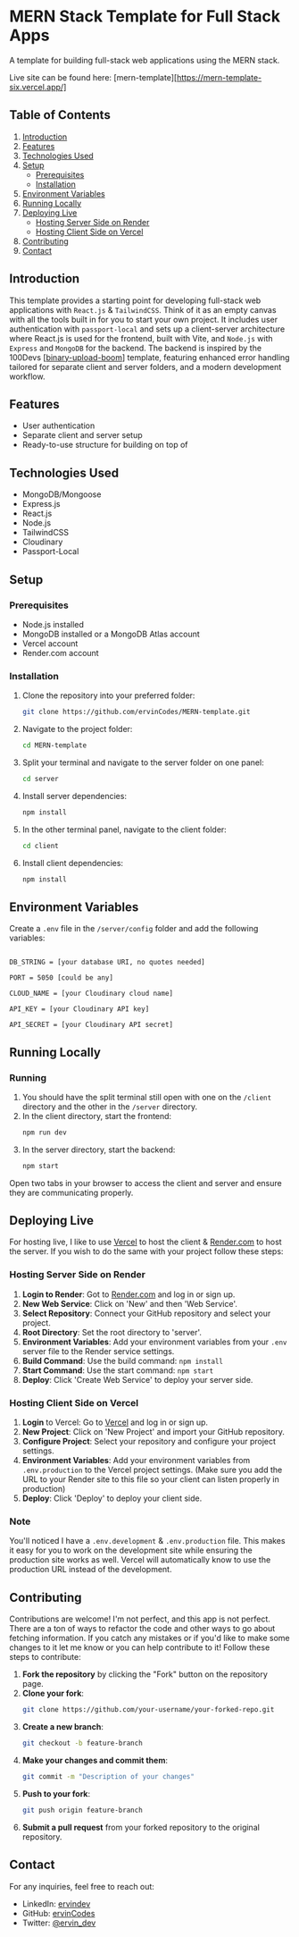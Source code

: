# MERN Stack Template for Full Stack Apps

A template for building full-stack web applications using the MERN stack. 

Live site can be found here: [mern-template][https://mern-template-six.vercel.app/]

## Table of Contents
1. [Introduction](#introduction)
2. [Features](#features)
3. [Technologies Used](#technologies-used)
4. [Setup](#setup)
   - [Prerequisites](#prerequisites)
   - [Installation](#installation)
5. [Environment Variables](#environment-variables)
6. [Running Locally](#running-locally)
7. [Deploying Live](#deploying-live)
   - [Hosting Server Side on Render](#hosting-server-side-on-render)
   - [Hosting Client Side on Vercel](#hosting-client-side-on-vercel)
8. [Contributing](#contributing)
9. [Contact](#contact)

## Introduction
This template provides a starting point for developing full-stack web applications with `React.js` & `TailwindCSS`.  Think of it as an empty canvas with all the tools built in for you to start your own project. It includes user authentication with `passport-local` and sets up a client-server architecture where React.js is used for the frontend, built with Vite, and `Node.js` with `Express` and `MongoDB` for the backend. The backend is inspired by the 100Devs [[binary-upload-boom](https://github.com/100devs/binary-upload-boom)] template, featuring enhanced error handling tailored for separate client and server folders, and a modern development workflow.

## Features
- User authentication
- Separate client and server setup
- Ready-to-use structure for building on top of

## Technologies Used
- MongoDB/Mongoose
- Express.js
- React.js
- Node.js
- TailwindCSS
- Cloudinary
- Passport-Local


## Setup

### Prerequisites
- Node.js installed
- MongoDB installed or a MongoDB Atlas account
- Vercel account
- Render.com account

### Installation
1. Clone the repository into your preferred folder:
    ```bash
    git clone https://github.com/ervinCodes/MERN-template.git
    ```
2. Navigate to the project folder:
    ```bash
    cd MERN-template
    ```
3. Split your terminal and navigate to the server folder on one panel:
    ```bash
    cd server
    ```
4. Install server dependencies:
    ```bash
    npm install
    ```
5. In the other terminal panel, navigate to the client folder:
    ```bash
    cd client
    ```
6. Install client dependencies:
    ```bash
    npm install
    ```

## Environment Variables
Create a `.env` file in the `/server/config` folder and add the following variables:

```

DB_STRING = [your database URI, no quotes needed]

PORT = 5050 [could be any]

CLOUD_NAME = [your Cloudinary cloud name]

API_KEY = [your Cloudinary API key]

API_SECRET = [your Cloudinary API secret]
```

## Running Locally

### Running
1. You should have the split terminal still open with one on the `/client` directory and the other in the `/server` directory.
2. In the client directory, start the frontend:
    ```bash
    npm run dev
    ```
3. In the server directory, start the backend:
    ```bash
    npm start
    ```

Open two tabs in your browser to access the client and server and ensure they are communicating properly.

## Deploying Live

For hosting live, I like to use [Vercel](https://vercel.com/) to host the client & [Render.com](https://render.com/) to host the server. If you wish to do the same with your project follow these steps:

### Hosting Server Side on Render

1. **Login to Render**: Got to [Render.com](https://render.com/) and log in or sign up.
2. **New Web Service**: Click on 'New' and then 'Web Service'.
3. **Select Repository**: Connect your GitHub repository and select your project.
4. **Root Directory**: Set the root directory to 'server'.
5. **Environment Variables**: Add your environment variables from your `.env` server file to the Render service settings.
6. **Build Command**: Use the build command: `npm install`
7. **Start Command**: Use the start command: `npm start`
8. **Deploy**: Click 'Create Web Service' to deploy your server side.

### Hosting Client Side on Vercel

1. **Login** to Vercel: Go to [Vercel](https://vercel.com/) and log in or sign up.
2. **New Project**: Click on 'New Project' and import your GitHub repository.
3. **Configure Project**: Select your repository and configure your project settings.
4. **Environment Variables**: Add your environment variables from `.env.production` to the Vercel project settings. (Make sure you add the URL to your Render site to this file so your client can listen properly in production)
5. **Deploy**: Click 'Deploy' to deploy your client side.


### Note

You'll noticed I have a `.env.development` & `.env.production` file.  This makes it easy for you to work on the development site while ensuring the production site works as well.  Vercel will automatically know to use the production URL instead of the development.  


## Contributing
Contributions are welcome! I'm not perfect, and this app is not perfect. There are a ton of ways to refactor the code and other ways to go about fetching information. If you catch any mistakes or if you'd like to make some changes to it let me know or you can help contribute to it! Follow these steps to contribute:

1. **Fork the repository** by clicking the "Fork" button on the repository page.
2. **Clone your fork**:
    ```bash
    git clone https://github.com/your-username/your-forked-repo.git
    ```
3. **Create a new branch**:
    ```bash
    git checkout -b feature-branch
    ```
4. **Make your changes and commit them**:
    ```bash
    git commit -m "Description of your changes"
    ```
5. **Push to your fork**:
    ```bash
    git push origin feature-branch
    ```
6. **Submit a pull request** from your forked repository to the original repository.

## Contact
For any inquiries, feel free to reach out:

- LinkedIn: [ervindev](https://www.linkedin.com/in/ervindev/)
- GitHub: [ervinCodes](https://github.com/ervinCodes)
- Twitter: [@ervin_dev](https://x.com/ervin_dev)
